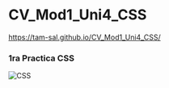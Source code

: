 # CV_Mod1_Uni4_CSS
https://tam-sal.github.io/CV_Mod1_Uni4_CSS/
### 1ra Practica CSS
![CSS](https://user-images.githubusercontent.com/95254477/146123132-c69f8666-cca0-48c9-9279-1744cb04a193.PNG)

